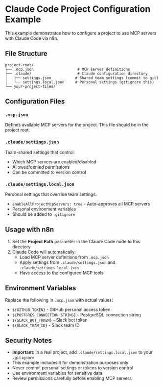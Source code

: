 # Claude Code Project Configuration Example

This example demonstrates how to configure a project to use MCP servers with Claude Code via n8n.

## File Structure

```
project-root/
├── .mcp.json                    # MCP server definitions
├── .claude/                     # Claude configuration directory
│   ├── settings.json           # Shared team settings (commit to git)
│   └── settings.local.json     # Personal settings (gitignore this)
└── your-project-files/
```

## Configuration Files

### `.mcp.json`
Defines available MCP servers for the project. This file should be in the project root.

### `.claude/settings.json`
Team-shared settings that control:
- Which MCP servers are enabled/disabled
- Allowed/denied permissions
- Can be committed to version control

### `.claude/settings.local.json`
Personal settings that override team settings:
- `enableAllProjectMcpServers: true` - Auto-approves all MCP servers
- Personal environment variables
- Should be added to `.gitignore`

## Usage with n8n

1. Set the **Project Path** parameter in the Claude Code node to this directory
2. Claude Code will automatically:
   - Load MCP server definitions from `.mcp.json`
   - Apply settings from `.claude/settings.json` and `.claude/settings.local.json`
   - Have access to the configured MCP tools

## Environment Variables

Replace the following in `.mcp.json` with actual values:
- `${GITHUB_TOKEN}` - GitHub personal access token
- `${POSTGRES_CONNECTION_STRING}` - PostgreSQL connection string
- `${SLACK_BOT_TOKEN}` - Slack bot token
- `${SLACK_TEAM_ID}` - Slack team ID

## Security Notes

- **Important**: In a real project, add `.claude/settings.local.json` to your `.gitignore`
- This example includes it for demonstration purposes only
- Never commit personal settings or tokens to version control
- Use environment variables for sensitive data
- Review permissions carefully before enabling MCP servers